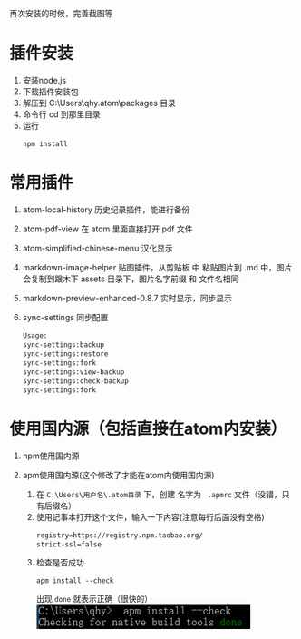 再次安装的时候，完善截图等

# 插件安装
1. 安装node.js
2. 下载插件安装包
3. 解压到 C:\Users\qhy\.atom\packages 目录
4. 命令行 cd 到那里目录
5. 运行
    ```
    npm install
    ```

# 常用插件
1. atom-local-history
    历史纪录插件，能进行备份

2. atom-pdf-view
    在 atom 里面直接打开 pdf 文件

3. atom-simplified-chinese-menu
    汉化显示

4. markdown-image-helper
    贴图插件，从剪贴板 中 粘贴图片到 .md 中，图片会复制到跟木下 assets 目录下，图片名字前缀 和 文件名相同

5. markdown-preview-enhanced-0.8.7
    实时显示，同步显示

6. sync-settings
    同步配置
    ```
    Usage:
    sync-settings:backup
    sync-settings:restore
    sync-settings:fork
    sync-settings:view-backup
    sync-settings:check-backup
    sync-settings:fork
    ```

# 使用国内源（包括直接在atom内安装）
1. npm使用国内源

2. apm使用国内源(这个修改了才能在atom内使用国内源)
    1. 在 `C:\Users\用户名\.atom目录` 下，创建 名字为 ` .apmrc` 文件（没错，只有后缀名）
    2. 使用记事本打开这个文件，输入一下内容(注意每行后面没有空格)
        ```
        registry=https://registry.npm.taobao.org/
        strict-ssl=false
        ```
    3. 检查是否成功
        ```
        apm install --check
        ```
        出现 `done` 就表示正确（很快的）
        ![1]



[1]:assets/atom-a56ac.png
